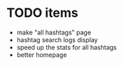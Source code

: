 # TODO items
 - make "all hashtags" page
 - hashtag search logs display
 - speed up the stats for all hashtags
 - better homepage